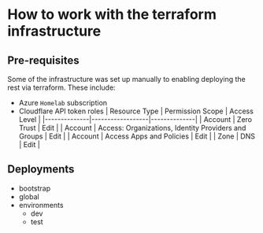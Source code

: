 # How to work with the terraform infrastructure

## Pre-requisites

Some of the infrastructure was set up manually to enabling deploying the rest via terraform. These include:

- Azure `Homelab` subscription
- Cloudflare API token roles
  | Resource Type | Permission Scope | Access Level |
  |--------------|------------------|--------------|
  | Account | Zero Trust | Edit |
  | Account | Access: Organizations, Identity Providers and Groups | Edit |
  | Account | Access Apps and Policies | Edit |
  | Zone | DNS | Edit |

## Deployments

- bootstrap
- global
- environments
  - dev
  - test
